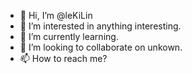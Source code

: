 - 👋 Hi, I’m @leKiLin
- 👀 I’m interested in anything interesting.
- 🌱 I’m currently learning.
- 💞️ I’m looking to collaborate on unkown.
- 📫 How to reach me?

<!---
leKiLin/leKiLin is a ✨ special ✨ repository because its `README.md` (this file) appears on your GitHub profile.
You can click the Preview link to take a look at your changes.
--->
